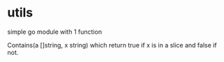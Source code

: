 # utils
simple go module with 1 function

Contains(a []string, x string) which return true if x is in a slice and false if not.
